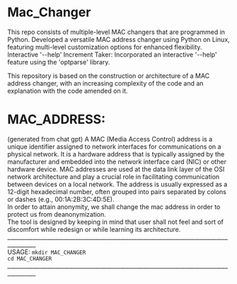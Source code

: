 # Mac_Changer
This repo consists of multiple-level MAC changers that are programmed in Python. Developed a versatile MAC address changer using Python on Linux, featuring multi-level customization options for enhanced flexibility. Interactive '--help' Increment Taker: Incorporated an interactive '--help' feature using the 'optparse' library.

This repository is based on the construction or architecture of a MAC address changer, with an increasing complexity of the code and an explanation with the code amended on it.
<br>
# MAC_ADDRESS:
(generated from chat gpt)
A MAC (Media Access Control) address is a unique identifier assigned to network interfaces for communications on a physical network. It is a hardware address that is typically assigned by the manufacturer and embedded into the network interface card (NIC) or other hardware device. MAC addresses are used at the data link layer of the OSI network architecture and play a crucial role in facilitating communication between devices on a local network. The address is usually expressed as a 12-digit hexadecimal number, often grouped into pairs separated by colons or dashes (e.g., 00:1A:2B:3C:4D:5E).
<br>
In order to attain anonymity, we shall change the mac address in order to protect us from deanonymization.
<br>
The tool is designed by keeping in mind that user shall not feel and sort of discomfort while redesign or while learning its architecture. 
<br>
________________________________________________________________________________________<br>
USAGE:
`mkdir MAC_CHANGER` <br>
`cd MAC_CHANGER`
________________________________________________________________________________________<br>
